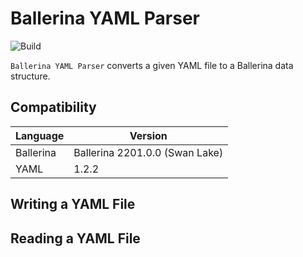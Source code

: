 # Ballerina YAML Parser

![Build](https://github.com/nipunayf/module-ballerina-yaml/actions/workflows/ci.yml/badge.svg)

`Ballerina YAML Parser` converts a given YAML file to a Ballerina data structure.

## Compatibility

| Language  | Version                        |
| --------- | ------------------------------ |
| Ballerina | Ballerina 2201.0.0 (Swan Lake) |
| YAML      | 1.2.2                          |

## Writing a YAML File



## Reading a YAML File
